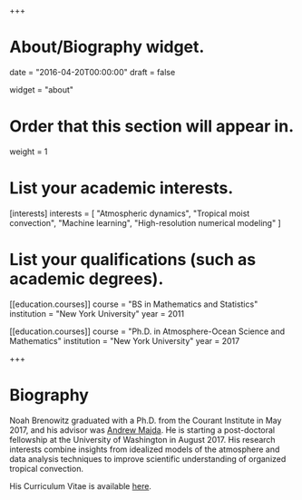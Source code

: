 +++
# About/Biography widget.

date = "2016-04-20T00:00:00"
draft = false

widget = "about"

# Order that this section will appear in.
weight = 1

# List your academic interests.
[interests]
  interests = [
    "Atmospheric dynamics",
    "Tropical moist convection",
    "Machine learning",
    "High-resolution numerical modeling"
  ]

# List your qualifications (such as academic degrees).

[[education.courses]]
  course = "BS in Mathematics and Statistics"
  institution = "New York University"
  year = 2011

[[education.courses]]
  course = "Ph.D. in Atmosphere-Ocean Science and Mathematics"
  institution = "New York University"
  year = 2017
 
+++

# Biography

Noah Brenowitz graduated with a Ph.D. from the Courant Institute in May 2017,
and his advisor was [Andrew Majda](http://www.math.nyu.edu/faculty/majda/). He
is starting a post-doctoral fellowship at the University of Washington in
August 2017. His research interests combine insights from idealized models of
the atmosphere and data analysis techniques to improve scientific understanding
of organized tropical convection.

His Curriculum Vitae is available [here](./noah_brenowitz_cv.pdf).

